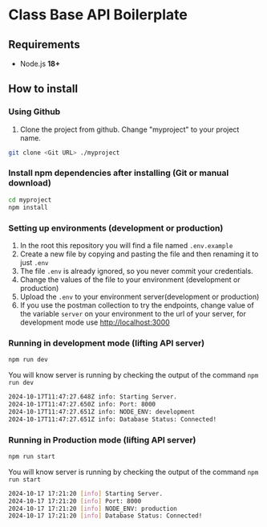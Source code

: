 # Class Base API Boilerplate

## Requirements

- Node.js **18+**

## How to install

### Using Github

1.  Clone the project from github. Change "myproject" to your project name.

```bash
git clone <Git URL> ./myproject
```

### Install npm dependencies after installing (Git or manual download)

```bash
cd myproject
npm install
```

### Setting up environments (development or production)

1.  In the root this repository you will find a file named `.env.example`
2.  Create a new file by copying and pasting the file and then renaming it to just `.env`
3.  The file `.env` is already ignored, so you never commit your credentials.
4.  Change the values of the file to your environment (development or production)
5.  Upload the `.env` to your environment server(development or production)
6.  If you use the postman collection to try the endpoints, change value of the variable `server` on your environment to the url of your server, for development mode use <http://localhost:3000>

### Running in development mode (lifting API server)

```bash
npm run dev
```

You will know server is running by checking the output of the command `npm run dev`

```bash
2024-10-17T11:47:27.648Z info: Starting Server.
2024-10-17T11:47:27.650Z info: Port: 8000
2024-10-17T11:47:27.651Z info: NODE_ENV: development
2024-10-17T11:47:27.651Z info: Database Status: Connected!
```

### Running in Production mode (lifting API server)

```bash
npm run start
```

You will know server is running by checking the output of the command `npm run start`

```bash
2024-10-17 17:21:20 [info] Starting Server.
2024-10-17 17:21:20 [info] Port: 8000
2024-10-17 17:21:20 [info] NODE_ENV: production
2024-10-17 17:21:20 [info] Database Status: Connected!
```

